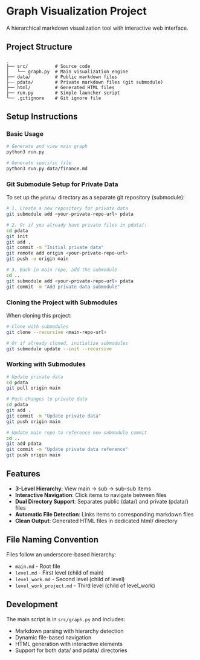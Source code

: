 # Graph Visualization Project

A hierarchical markdown visualization tool with interactive web interface.

## Project Structure

```
.
├── src/          # Source code
│   └── graph.py  # Main visualization engine
├── data/         # Public markdown files
├── pdata/        # Private markdown files (git submodule)
├── html/         # Generated HTML files
├── run.py        # Simple launcher script
└── .gitignore    # Git ignore file
```

## Setup Instructions

### Basic Usage

```bash
# Generate and view main graph
python3 run.py

# Generate specific file
python3 run.py data/finance.md
```

### Git Submodule Setup for Private Data

To set up the `pdata/` directory as a separate git repository (submodule):

```bash
# 1. Create a new repository for private data
git submodule add <your-private-repo-url> pdata

# 2. Or if you already have private files in pdata/:
cd pdata
git init
git add .
git commit -m "Initial private data"
git remote add origin <your-private-repo-url>
git push -u origin main

# 3. Back in main repo, add the submodule
cd ..
git submodule add <your-private-repo-url> pdata
git commit -m "Add private data submodule"
```

### Cloning the Project with Submodules

When cloning this project:

```bash
# Clone with submodules
git clone --recursive <main-repo-url>

# Or if already cloned, initialize submodules
git submodule update --init --recursive
```

### Working with Submodules

```bash
# Update private data
cd pdata
git pull origin main

# Push changes to private data
cd pdata
git add .
git commit -m "Update private data"
git push origin main

# Update main repo to reference new submodule commit
cd ..
git add pdata
git commit -m "Update private data reference"
git push origin main
```

## Features

- **3-Level Hierarchy**: View main → sub → sub-sub items
- **Interactive Navigation**: Click items to navigate between files
- **Dual Directory Support**: Separates public (data/) and private (pdata/) files
- **Automatic File Detection**: Links items to corresponding markdown files
- **Clean Output**: Generated HTML files in dedicated html/ directory

## File Naming Convention

Files follow an underscore-based hierarchy:
- `main.md` - Root file
- `level.md` - First level (child of main)
- `level_work.md` - Second level (child of level)
- `level_work_project.md` - Third level (child of level_work)

## Development

The main script is in `src/graph.py` and includes:
- Markdown parsing with hierarchy detection
- Dynamic file-based navigation
- HTML generation with interactive elements
- Support for both data/ and pdata/ directories